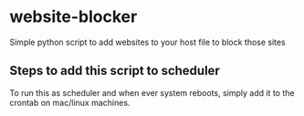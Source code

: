 # website-blocker
Simple python script to add websites to your host file to block those sites

## Steps to add this script to scheduler
To run this as scheduler and when ever system reboots, simply add it to the crontab on mac/linux machines.
